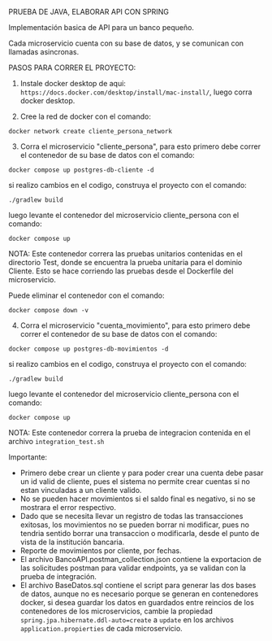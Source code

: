 PRUEBA DE JAVA, ELABORAR API CON SPRING

Implementación basica de API para un banco pequeño.

Cada microservicio cuenta con su base de datos, y se comunican con llamadas asincronas.



PASOS PARA CORRER EL PROYECTO:

1) Instale docker desktop de aqui: `https://docs.docker.com/desktop/install/mac-install/`, luego corra docker desktop.



2) Cree la red de docker con el comando:

`docker network create cliente_persona_network`   




3) Corra el microservicio "cliente_persona", para esto primero debe correr el contenedor de su base de datos con el comando: 

`docker compose up postgres-db-cliente -d`

si realizo cambios en el codigo, construya el proyecto con el comando:

`./gradlew build`

luego levante el contenedor del microservicio cliente_persona con el comando:

`docker compose up`

NOTA: Este contenedor correra las pruebas unitarios contenidas en el directorio Test, donde se encuentra la prueba unitaria para el dominio Cliente.  Esto se hace corriendo las pruebas desde el Dockerfile del microservicio.

Puede eliminar el contenedor con el comando:

`docker compose down -v`  




4) Corra el microservicio "cuenta_movimiento", para esto primero debe correr el contenedor de su base de datos con el comando: 

`docker compose up postgres-db-movimientos -d`

si realizo cambios en el codigo, construya el proyecto con el comando:

`./gradlew build`

luego levante el contenedor del microservicio cliente_persona con el comando:

`docker compose up`

NOTA: Este contenedor correra la prueba de integracion contenida en el archivo `integration_test.sh`





Importante:

- Primero debe crear un cliente y para poder crear una cuenta debe pasar un id valid de cliente, pues el sistema no permite crear cuentas si no estan vinculadas a un cliente valido.
- No se pueden hacer movimientos si el saldo final es negativo, si no se mostrara el error respectivo.
- Dado que se necesita llevar un registro de todas las transacciones exitosas, los movimientos no se pueden borrar ni modificar, pues no tendria sentido borrar una transaccion o modificarla, desde el punto de vista de la institución bancaria.
- Reporte de movimientos por cliente, por fechas.
- El archivo BancoAPI.postman_collection.json contiene la exportacion de las solicitudes postman para validar endpoints, ya se validan con la prueba de integración.
- El archivo BaseDatos.sql contiene el script para generar las dos bases de datos, aunque no es necesario porque se generan en contenedores docker, si desea guardar los datos en guardados entre reincios de los contenedores de los microservicios,
  cambie la propiedad `spring.jpa.hibernate.ddl-auto=create` a `update` en los archivos `application.propierties` de cada microservicio.
  
  

